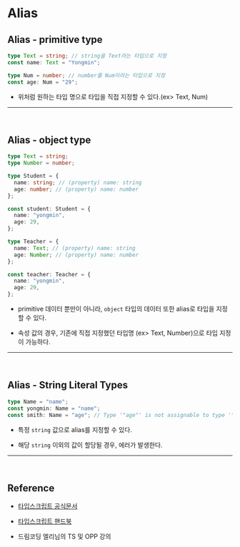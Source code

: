# Alias

## Alias - primitive type

>

```typescript
type Text = string; // string을 Text라는 타입으로 지정
const name: Text = "Yongmin";

type Num = number; // number를 Num이라는 타입으로 지정
const age: Num = "29";
```

- 위처럼 원하는 타입 명으로 타입을 직접 지정할 수 있다.(ex> Text, Num)

---

<br/>

## Alias - object type

>

```typescript
type Text = string;
type Number = number;

type Student = {
  name: string; // (property) name: string
  age: number; // (property) name: number
};

const student: Student = {
  name: "yongmin",
  age: 29,
};

type Teacher = {
  name: Text; // (property) name: string
  age: Number; // (property) name: number
};

const teacher: Teacher = {
  name: "yongmin",
  age: 29,
};
```

- primitive 데이터 뿐만이 아니라, `object` 타입의 데이터 또한 alias로 타입을 지정할 수 있다.

- 속성 값의 경우, 기존에 직접 지정했던 타입명 (ex> Text, Number)으로 타입 지정이 가능하다.

---

<br/>

## Alias - String Literal Types

>

```typescript
type Name = "name";
const yongmin: Name = "name";
const smith: Name = "age"; // Type '"age"' is not assignable to type '"name"'.
```

- 특정 `string` 값으로 alias를 지정할 수 있다.

- 해당 `string` 이외의 값이 할당될 경우, 에러가 발생한다.

---

<br/>

## Reference

- [타입스크립트 공식문서](https://www.typescriptlang.org/)

- [타입스크립트 핸드북](https://joshua1988.github.io/ts/)

- 드림코딩 엘리님의 TS 및 OPP 강의
